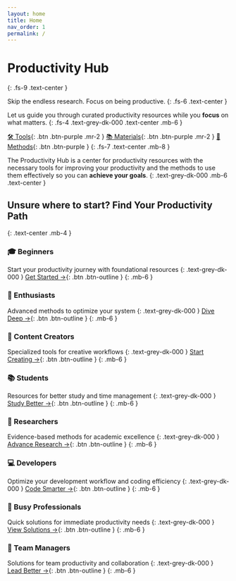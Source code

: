 ```yaml
---
layout: home
title: Home
nav_order: 1
permalink: /
---
```


# Productivity Hub
{: .fs-9 .text-center }

Skip the endless research. Focus on being productive.
{: .fs-6 .text-center }

Let us guide you through curated productivity resources while you **focus** on what matters.
{: .fs-4 .text-grey-dk-000 .text-center .mb-6 }

[🛠️ Tools](/docs/tools){: .btn .btn-purple .mr-2 }
[📚 Materials](/docs/materials){: .btn .btn-purple .mr-2 }
[🎯 Methods](/docs/methods){: .btn .btn-purple }
{: .fs-7 .text-center .mb-8 }

The Productivity Hub is a center for productivity resources with the necessary tools for improving your productivity and the methods to use them effectively so you can **achieve your goals**.
{: .text-grey-dk-000 .mb-6 .text-center }

## Unsure where to start? Find Your Productivity Path
{: .text-center .mb-4 }

### 🎓 Beginners
Start your productivity journey with foundational resources
{: .text-grey-dk-000 }
[Get Started →](/docs/paths/beginners){: .btn .btn-outline }
{: .mb-6 }

### 🚀 Enthusiasts
Advanced methods to optimize your system
{: .text-grey-dk-000 }
[Dive Deep →](/docs/paths/enthusiasts){: .btn .btn-outline }
{: .mb-6 }

### 🎨 Content Creators
Specialized tools for creative workflows
{: .text-grey-dk-000 }
[Start Creating →](/docs/paths/creators){: .btn .btn-outline }
{: .mb-6 }

### 📚 Students
Resources for better study and time management
{: .text-grey-dk-000 }
[Study Better →](/docs/paths/students){: .btn .btn-outline }
{: .mb-6 }

### 🔬 Researchers
Evidence-based methods for academic excellence
{: .text-grey-dk-000 }
[Advance Research →](/docs/paths/researchers){: .btn .btn-outline }
{: .mb-6 }

### 💻 Developers
Optimize your development workflow and coding efficiency
{: .text-grey-dk-000 }
[Code Smarter →](/docs/paths/developers){: .btn .btn-outline }
{: .mb-6 }

### 💼 Busy Professionals
Quick solutions for immediate productivity needs
{: .text-grey-dk-000 }
[View Solutions →](/docs/paths/professionals){: .btn .btn-outline }
{: .mb-6 }

### 👥 Team Managers
Solutions for team productivity and collaboration
{: .text-grey-dk-000 }
[Lead Better →](/docs/paths/managers){: .btn .btn-outline }
{: .mb-6 }
